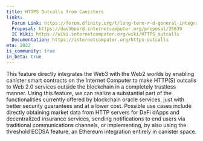 ```yaml
---
title: HTTPS Outcalls from Canisters
links:
  Forum Link: https://forum.dfinity.org/t/long-term-r-d-general-integration-proposal/9383
  Proposal: https://dashboard.internetcomputer.org/proposal/35639
  IC Wiki: https://wiki.internetcomputer.org/wiki/HTTPS_outcalls
  Documentation: https://internetcomputer.org/https-outcalls
eta: 2022
is_community: true
in_beta: true
---
```


This feature directly integrates the Web3 with the Web2 worlds by enabling canister smart contracts on the Internet Computer to make HTTP(S) outcalls to Web 2.0 services outside the blockchain in a completely trustless manner. Using this feature, we can realize a substantial part of the functionalities currently offered by blockchain oracle services, just with better security guarantees and at a lower cost. Possible use cases include directly obtaining market data from HTTP servers for DeFi dApps and decentralized insurance services, sending notifications to end users via traditional communications channels, or implementing, by also using the threshold ECDSA feature, an Ethereum integration entirely in canister space.

